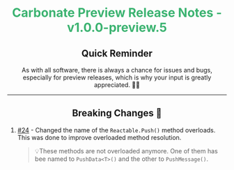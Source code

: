 <h1 align="center" style='color:mediumseagreen;font-weight:bold'>
    Carbonate Preview Release Notes - v1.0.0-preview.5
</h1>

<h2 align="center" style='font-weight:bold'>Quick Reminder</h2>

<div align="center">

As with all software, there is always a chance for issues and bugs, especially for preview releases, which is why your input is greatly appreciated. 🙏🏼
</div>

---

<h2 style="font-weight:bold" align="center">Breaking Changes 🧨</h2>

1. [#24](https://github.com/KinsonDigital/Carbonate/issues/24) - Changed the name of the `Reactable.Push()` method overloads.  This was done to improve overloaded method resolution.
   >💡These methods are not overloaded anymore.  One of them has bee named to `PushData<T>()` and the other to `PushMessage()`.
